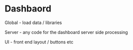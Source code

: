 # Dashbaord

Global - load data / libraries

Server - any code for the dashboard server side processing

UI - front end layout / buttons etc
 
